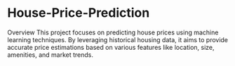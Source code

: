 # House-Price-Prediction
Overview This project focuses on predicting house prices using machine learning techniques. By leveraging historical housing data, it aims to provide accurate price estimations based on various features like location, size, amenities, and market trends.

